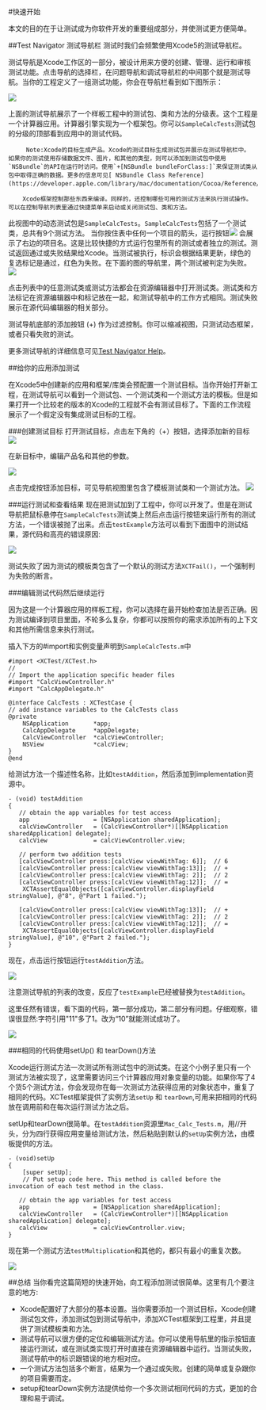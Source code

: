 #快速开始

本文的目的在于让测试成为你软件开发的重要组成部分，并使测试更方便简单。

##Test Navigator 测试导航栏
测试时我们会频繁使用Xcode5的测试导航栏。

测试导航是Xcode工作区的一部分，被设计用来方便的创建、管理、运行和审核测试功能。点击导航的选择栏，在问题导航和调试导航栏的中间那个就是测试导航。当你的工程定义了一组测试功能，你会在导航栏看到如下图所示：

![](https://developer.apple.com/library/mac/documentation/DeveloperTools/Conceptual/testing_with_xcode/art/twx-test_nav-overall_2x.png)

上面的测试导航展示了一个样板工程中的测试包、类和方法的分级表。这个工程是一个计算器应用。计算器引擎实现为一个框架包。你可以`SampleCalcTests`测试包的分级的顶部看到应用中的测试代码。

         Note:Xcode的目标生成产品。Xcode的测试目标生成测试包并展示在测试导航栏中。
    如果你的测试使用存储数据文件、图片，和其他的类型，则可以添加到测试包中使用`NSBundle`的API在运行时访问。使用`+[NSBundle bundleForClass:]`来保证测试类从包中取得正确的数据。更多的信息可见[ NSBundle Class Reference](https://developer.apple.com/library/mac/documentation/Cocoa/Reference/Foundation/Classes/NSBundle_Class/Reference/Reference.html#//apple_ref/doc/uid/TP40003624)。

        Xcode框架控制那些东西来编译。同样的，还控制哪些可用的测试方法来执行测试操作。可以在控制导航列表里通过快捷菜单来启动或关闭测试包、类和方法。
        
        
        
此视图中的动态测试包是`SampleCalcTests`。`SampleCalcTests`包括了一个测试类，总共有9个测试方法。 当你按住表中任何一个项目的箭头，运行按钮![](https://developer.apple.com/library/mac/documentation/DeveloperTools/Conceptual/testing_with_xcode/art/twx-test_navigator_run_button_2x.png) 会展示了右边的项目名。这是比较快捷的方式运行包里所有的测试或者独立的测试。测试返回通过或失败结果给Xcode。当测试被执行，标识会根据结果更新，绿色的复选标记是通过，红色为失败。在下面的图的导航里，两个测试被判定为失败。
![](https://developer.apple.com/library/mac/documentation/DeveloperTools/Conceptual/testing_with_xcode/art/twx-test_nav-indicators_2x.png)  


点击列表中的任意测试类或测试方法都会在资源编辑器中打开测试类。测试类和方法标记在资源编辑器中和标记放在一起，和测试导航中的工作方式相同。测试失败展示在源代码编辑器的相关部分。

测试导航底部的添加按钮 (+) 作为过滤控制。你可以缩减视图，只测试动态框架，或者只看失败的测试。

更多测试导航的详细信息可见[Test Navigator Help](https://developer.apple.com/library/mac/recipes/xcode_help-test_navigator/_index.html#//apple_ref/doc/uid/TP40013329)。



##给你的应用添加测试

在Xcode5中创建新的应用和框架/库类会预配置一个测试目标。当你开始打开新工程，在测试导航可以看到一个测试包、一个测试类和一个测试方法的模板。但是如果打开一个比较老的版本的Xcode的工程就不会有测试目标了。下面的工作流程展示了一个假定没有集成测试目标的工程。


###创建测试目标
打开测试目标，点击左下角的（+）按钮，选择添加新的目标
![](https://developer.apple.com/library/mac/documentation/DeveloperTools/Conceptual/testing_with_xcode/art/twx-add_testing_01_2x.png)

在新目标中，编辑产品名和其他的参数。

![](https://developer.apple.com/library/mac/documentation/DeveloperTools/Conceptual/testing_with_xcode/art/twx-add_testing_02_2x.png)

点击完成按钮添加目标，可见导航视图里包含了模板测试类和一个测试方法。
![](https://developer.apple.com/library/mac/documentation/DeveloperTools/Conceptual/testing_with_xcode/art/twx-add_testing_03_2x.png)

###运行测试和查看结果
现在把测试加到了工程中，你可以开发了。但是在测试导航把鼠标悬停在`SampleCalcTests`测试类上然后点击运行按钮来运行所有的测试方法，一个错误被抛了出来。点击`testExample`方法可以看到下面图中的测试结果，源代码和高亮的错误原因:

![](https://developer.apple.com/library/mac/documentation/DeveloperTools/Conceptual/testing_with_xcode/art/twx-add_testing_04_2x.png)



测试失败了因为测试的模板类包含了一个默认的测试方法`XCTFail()`，一个强制判为失败的断言。

###编辑测试代码然后继续运行

因为这是一个计算器应用的样板工程，你可以选择在最开始检查加法是否正确。因为测试编译到项目里面，不轮多么复杂，你都可以按照你的需求添加所有的上下文和其他所需信息来执行测试。

插入下方的#import和实例变量声明到`SampleCalcTests.m`中     



    #import <XCTest/XCTest.h>
    //
    // Import the application specific header files
    #import "CalcViewController.h"
    #import "CalcAppDelegate.h"
 
    @interface CalcTests : XCTestCase {
    // add instance variables to the CalcTests class
    @private
        NSApplication       *app;
        CalcAppDelegate     *appDelegate;
        CalcViewController  *calcViewController;
        NSView              *calcView;
    }
    @end




给测试方法一个描述性名称，比如`testAddition`，然后添加到implementation资源中。





    - (void) testAddition
    {
       // obtain the app variables for test access
       app                  = [NSApplication sharedApplication];
       calcViewController   = (CalcViewController*)[[NSApplication sharedApplication] delegate];
       calcView             = calcViewController.view;
 
       // perform two addition tests
       [calcViewController press:[calcView viewWithTag: 6]];  // 6
       [calcViewController press:[calcView viewWithTag:13]];  // +
       [calcViewController press:[calcView viewWithTag: 2]];  // 2
       [calcViewController press:[calcView viewWithTag:12]];  // =
        XCTAssertEqualObjects([calcViewController.displayField stringValue], @"8", @"Part 1 failed.");
 
       [calcViewController press:[calcView viewWithTag:13]];  // +
       [calcViewController press:[calcView viewWithTag: 2]];  // 2
       [calcViewController press:[calcView viewWithTag:12]];  // =
        XCTAssertEqualObjects([calcViewController.displayField stringValue], @"10", @"Part 2 failed.");
    }





现在，点击运行按钮运行`testAddition`方法。

![](https://developer.apple.com/library/mac/documentation/DeveloperTools/Conceptual/testing_with_xcode/art/twx-add_testing_05_2x.png)

注意测试导航的列表的改变，反应了`testExample`已经被替换为`testAddition`。

这里任然有错误，看下面的代码，第一部分成功，第二部分有问题。仔细观察，错误很显然:字符引用"11"多了1。改为“10”就能测试成功了。


![](https://developer.apple.com/library/mac/documentation/DeveloperTools/Conceptual/testing_with_xcode/art/twx-add_testing_06_2x.png)



###相同的代码使用setUp() 和 tearDown()方法

Xcode运行测试方法一次测试所有测试包中的测试类。在这个小例子里只有一个测试方法被实现了，这里需要访问三个计算器应用对象变量的功能。如果你写了4个货5个测试方法，你会发现你在每一次测试方法获得应用的对象状态中，重复了相同的代码。XCTest框架提供了实例方法`setUp` 和 `tearDown`,可用来把相同的代码放在调用前和在每次运行测试方法之后。


setUp和tearDown很简单。在`testAddition`资源里`Mac_Calc_Tests.m`，用//开头，分为四行获得应用变量给测试方法，然后粘贴到默认的`setUp`实例方法，由模板提供的方法。

    - (void)setUp
    {
        [super setUp];
        // Put setup code here. This method is called before the invocation of each test method in the class.
 
       // obtain the app variables for test access
       app                  = [NSApplication sharedApplication];
       calcViewController   = (CalcViewController*)[[NSApplication sharedApplication] delegate];
       calcView             = calcViewController.view;
    }

现在第一个测试方法`testMultiplication`和其他的，都只有最小的重复次数。

![](https://developer.apple.com/library/mac/documentation/DeveloperTools/Conceptual/testing_with_xcode/art/twx-add_testing_07_2x.png)


##总结
当你看完这篇简短的快速开始，向工程添加测试很简单。这里有几个要注意的地方:

*  Xcode配置好了大部分的基本设置。当你需要添加一个测试目标，Xcode创建测试包文件，添加测试包到测试导航中，添加XCTest框架到工程里，并且提供了测试模板类和方法。
*  测试导航可以很方便的定位和编辑测试方法。你可以使用导航里的指示按钮直接运行测试，或在测试类实现打开时直接在资源编辑器中运行。当测试失败，测试导航中的标识跟错误的地方相对应。
*  一个测试方法包括多个断言，结果为一个通过或失败。创建的简单或复杂跟你的项目需要而定。
*  setup和tearDown实例方法提供给你一个多次测试相同代码的方式，更加的合理和易于调试。
























